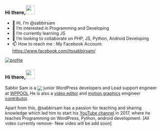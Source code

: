 ### Hi there,<img src="https://i.pinimg.com/originals/95/c1/0b/95c10ba02011d6474b609c9b5adcc411.gif" width="30">
- 👋 Hi, I’m @sabbirsam
- 👀 I’m interested in Programming and Developing
- 🌱 I’m currently learning JS
- 💞️ I’m looking to collaborate on PHP, JS, Python, Android Developing 
- 📫 How to reach me : My Facebook Account: https://www.facebook.com/itssabbirsam/

<a href="https://www.youtube.com/channel/UCSuyK8ufCNX-eO4WQJ5u5tA" target="_blank">
<img src="https://scontent.fdac8-1.fna.fbcdn.net/v/t39.30808-6/304910621_1420119095138925_1827120325647981802_n.jpg?_nc_cat=108&ccb=1-7&_nc_sid=09cbfe&_nc_ohc=oMCpFJXpre4AX_c5u3S&_nc_ht=scontent.fdac8-1.fna&oh=00_AT9uBhJl4fDlCsvH_vlHYvZuP7xwXXFW3Sg5XBIORxTCug&oe=63201459" alt="profile" />
</a>

### Hi there,<img src="https://i.pinimg.com/originals/95/c1/0b/95c10ba02011d6474b609c9b5adcc411.gif" width="30">

Sabbir Sam is a <a href="https://www.youtube.com/channel/UCSuyK8ufCNX-eO4WQJ5u5tA"><img align="center" src="https://img.shields.io/badge/Full%20Stack-Engineer-brightgreen"/></a> junior WordPress developers and Lead support engineer at <a href="https://www.facebook.com/wppool.dev/">WPPOOL</a>
He is also a <a href="#">video editor</a> and <a href="#">motion graphics</a> emgineer <a href="#">contributor</a>.

Apart from this, @sabbirsam has a passion for teaching and sharing knowledge which led him to start his [YouTube channel](https://www.youtube.com/channel/UCSuyK8ufCNX-eO4WQJ5u5tA) in 2017, where he teaches Programming on WordPress, Python, android development. [All video currently remove- New video will be add soon]

</p>


